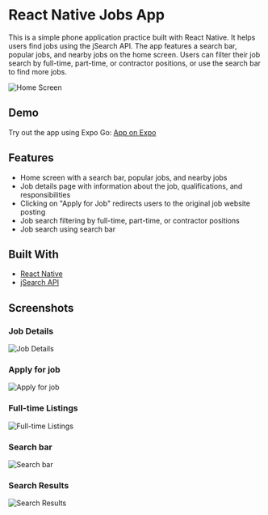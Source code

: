 # React Native Jobs App

This is a simple phone application practice built with React Native. It helps users find jobs using the jSearch API. The app features a search bar, popular jobs, and nearby jobs on the home screen. Users can filter their job search by full-time, part-time, or contractor positions, or use the search bar to find more jobs.

![Home Screen](screenshots/homepage.jpg)

## Demo

Try out the app using Expo Go: [App on Expo](https://expo.dev/@0gw0/react-native-jobs?serviceType=classic&distribution=expo-go)

## Features

- Home screen with a search bar, popular jobs, and nearby jobs
- Job details page with information about the job, qualifications, and responsibilities
- Clicking on "Apply for Job" redirects users to the original job website posting
- Job search filtering by full-time, part-time, or contractor positions
- Job search using search bar

## Built With

- [React Native](https://reactnative.dev/)
- [jSearch API](https://rapidapi.com/letscrape-6bRBa3QguO5/api/jsearch/details)

## Screenshots

### Job Details

![Job Details](screenshots/jobDetails.jpg)

### Apply for job

![Apply for job](screenshots/externallink.jpg)

### Full-time Listings

![Full-time Listings](screenshots/fullTimeJobs.jpg)

### Search bar

![Search bar](screenshots/search.jpg)

### Search Results

![Search Results](screenshots/searchResults.jpg)
